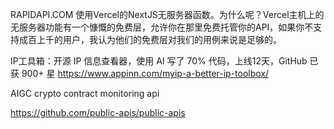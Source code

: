 
RAPIDAPI.COM
使用Vercel的NextJS无服务器函数。为什么呢？Vercel主机上的无服务器功能有一个慷慨的免费层，允许你在那里免费托管你的API，如果你不支持成百上千的用户，我认为他们的免费层对我们的用例来说是足够的。

IP工具箱：开源 IP 信息查看器，使用 AI 写了 70% 代码，上线12天，GitHub 已获 900+ 星
https://www.appinn.com/myip-a-better-ip-toolbox/

AIGC crypto contract monitoring api


https://github.com/public-apis/public-apis